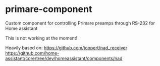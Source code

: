 # primare-component
Custom component for controlling Primare preamps through RS-232 for Home assistant

This is not working at the moment!

Heavily based on:
https://github.com/joopert/nad_receiver
https://github.com/home-assistant/core/tree/dev/homeassistant/components/nad
